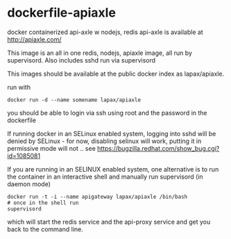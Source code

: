 dockerfile-apiaxle
==================

docker containerized api-axle w nodejs, redis
api-axle is available at http://apiaxle.com/

This image is an all in one redis, nodejs, apiaxle image, all run by supervisord. Also includes sshd run via supervisord

This images should be available at the public docker index as lapax/apiaxle.

run with 

```docker run -d --name somename lapax/apiaxle```

you should be able to login via ssh using root and the password in the dockerfile

If running docker in an SELinux enabled system, logging into sshd will be denied by SELinux - for now, disabling selinux will work, putting it in permissive mode will not .. see https://bugzilla.redhat.com/show_bug.cgi?id=1085081 

If you are running in an SELINUX enabled system, one alternative is to run the container in an interactive shell and manually run supervisord (in daemon mode)

```shell
docker run -t -i --name apigateway lapax/apiaxle /bin/bash
# once in the shell run
supervisord
```

which will start the redis service and the api-proxy service and get you back to the command line.


 
